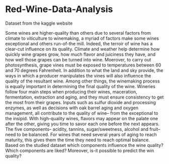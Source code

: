 # Red-Wine-Data-Analysis
Dataset from the kaggle website

 Some wines are higher-quality than others due to several factors from climate to viticulture
 to winemaking, a myriad of factors make some wines exceptional and others run-of-the
 mill.
 Indeed, the terroir of wine has a clear-cut influence on its quality. Climate and weather
 help determine how quickly wine grapes grow, how much flavor and juiciness they have,
 and how well those grapes can be turned into wine. Moerover, to carry out photosynthesis,
 grape vines must be exposed to temperatures between 60 and 70 degrees Fahrenheit.
 In addition to what the land and sky provide, the ways in which a producer manipulates
 the vines will also influence the quality of the resultant wine. Among other things, the
 winemaking process is equally important in determining the final quality of the wine.
 Wineries follow four main steps when producing their wines, maceration, fermentation,
 extraction and aging, and they must ensure consistency to get the most from their grapes.
 Inputs such as sulfur dioxide and processing enzymes, as well as decisions with oak barrel
 aging and oxygen management, all contribute to the quality of wine– from the exceptional
 to the insipid.
 With high-quality wines, flavors may appear on the palate one after the other, giving
 you time to savor each one before the next appears. The five components– acidity, tannins,
 sugar/sweetness, alcohol and fruit– need to be balanced. For wines that need several years
 of aging to reach maturity, this gives them the time they need to reach optimal balance.
 Based on the studied dataset which components influence the wine quality? Which
 components are liked? Moreover, is-it possible to predict the win quality?
